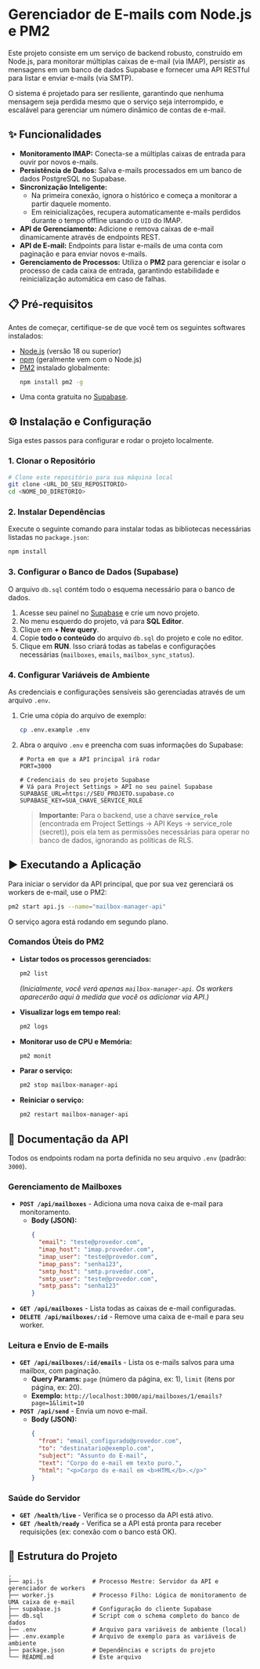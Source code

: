 # Gerenciador de E-mails com Node.js e PM2

Este projeto consiste em um serviço de backend robusto, construído em Node.js, para monitorar múltiplas caixas de e-mail (via IMAP), persistir as mensagens em um banco de dados Supabase e fornecer uma API RESTful para listar e enviar e-mails (via SMTP).

O sistema é projetado para ser resiliente, garantindo que nenhuma mensagem seja perdida mesmo que o serviço seja interrompido, e escalável para gerenciar um número dinâmico de contas de e-mail.

## ✨ Funcionalidades

  - **Monitoramento IMAP:** Conecta-se a múltiplas caixas de entrada para ouvir por novos e-mails.
  - **Persistência de Dados:** Salva e-mails processados em um banco de dados PostgreSQL no Supabase.
  - **Sincronização Inteligente:**
      - Na primeira conexão, ignora o histórico e começa a monitorar a partir daquele momento.
      - Em reinicializações, recupera automaticamente e-mails perdidos durante o tempo offline usando o `UID` do IMAP.
  - **API de Gerenciamento:** Adicione e remova caixas de e-mail dinamicamente através de endpoints REST.
  - **API de E-mail:** Endpoints para listar e-mails de uma conta com paginação e para enviar novos e-mails.
  - **Gerenciamento de Processos:** Utiliza o **PM2** para gerenciar e isolar o processo de cada caixa de entrada, garantindo estabilidade e reinicialização automática em caso de falhas.

## 📋 Pré-requisitos

Antes de começar, certifique-se de que você tem os seguintes softwares instalados:

  - [Node.js](https://nodejs.org/) (versão 18 ou superior)
  - [npm](https://www.npmjs.com/) (geralmente vem com o Node.js)
  - [PM2](https://pm2.keymetrics.io/) instalado globalmente:
    ```bash
    npm install pm2 -g
    ```
  - Uma conta gratuita no [Supabase](https://supabase.com/).

## ⚙️ Instalação e Configuração

Siga estes passos para configurar e rodar o projeto localmente.

### 1\. Clonar o Repositório

```bash
# Clone este repositório para sua máquina local
git clone <URL_DO_SEU_REPOSITORIO>
cd <NOME_DO_DIRETORIO>
```

### 2\. Instalar Dependências

Execute o seguinte comando para instalar todas as bibliotecas necessárias listadas no `package.json`:

```bash
npm install
```

### 3\. Configurar o Banco de Dados (Supabase)

O arquivo `db.sql` contém todo o esquema necessário para o banco de dados.

1.  Acesse seu painel no [Supabase](https://www.google.com/search?q=https://app.supabase.com) e crie um novo projeto.
2.  No menu esquerdo do projeto, vá para **SQL Editor**.
3.  Clique em **+ New query**.
4.  Copie **todo o conteúdo** do arquivo `db.sql` do projeto e cole no editor.
5.  Clique em **RUN**. Isso criará todas as tabelas e configurações necessárias (`mailboxes`, `emails`, `mailbox_sync_status`).

### 4\. Configurar Variáveis de Ambiente

As credenciais e configurações sensíveis são gerenciadas através de um arquivo `.env`.

1.  Crie uma cópia do arquivo de exemplo:

    ```bash
    cp .env.example .env
    ```

2.  Abra o arquivo `.env` e preencha com suas informações do Supabase:

    ```env
    # Porta em que a API principal irá rodar
    PORT=3000

    # Credenciais do seu projeto Supabase
    # Vá para Project Settings > API no seu painel Supabase
    SUPABASE_URL=https://SEU_PROJETO.supabase.co
    SUPABASE_KEY=SUA_CHAVE_SERVICE_ROLE
    ```

    > **Importante:** Para o backend, use a chave **`service_role`** (encontrada em Project Settings -> API Keys -> service_role (secret)), pois ela tem as permissões necessárias para operar no banco de dados, ignorando as políticas de RLS.

## ▶️ Executando a Aplicação

Para iniciar o servidor da API principal, que por sua vez gerenciará os workers de e-mail, use o PM2:

```bash
pm2 start api.js --name="mailbox-manager-api"
```

O serviço agora está rodando em segundo plano.

### Comandos Úteis do PM2

  - **Listar todos os processos gerenciados:**

    ```bash
    pm2 list
    ```

    *(Inicialmente, você verá apenas `mailbox-manager-api`. Os workers aparecerão aqui à medida que você os adicionar via API.)*

  - **Visualizar logs em tempo real:**

    ```bash
    pm2 logs
    ```

  - **Monitorar uso de CPU e Memória:**

    ```bash
    pm2 monit
    ```

  - **Parar o serviço:**

    ```bash
    pm2 stop mailbox-manager-api
    ```

  - **Reiniciar o serviço:**

    ```bash
    pm2 restart mailbox-manager-api
    ```

## 🚀 Documentação da API

Todos os endpoints rodam na porta definida no seu arquivo `.env` (padrão: `3000`).

### Gerenciamento de Mailboxes

  - **`POST /api/mailboxes`** - Adiciona uma nova caixa de e-mail para monitoramento.
      - **Body (JSON):**
        ```json
        {
          "email": "teste@provedor.com",
          "imap_host": "imap.provedor.com",
          "imap_user": "teste@provedor.com",
          "imap_pass": "senha123",
          "smtp_host": "smtp.provedor.com",
          "smtp_user": "teste@provedor.com",
          "smtp_pass": "senha123"
        }
        ```
  - **`GET /api/mailboxes`** - Lista todas as caixas de e-mail configuradas.
  - **`DELETE /api/mailboxes/:id`** - Remove uma caixa de e-mail e para seu worker.

### Leitura e Envio de E-mails

  - **`GET /api/mailboxes/:id/emails`** - Lista os e-mails salvos para uma mailbox, com paginação.
      - **Query Params:** `page` (número da página, ex: 1), `limit` (itens por página, ex: 20).
      - **Exemplo:** `http://localhost:3000/api/mailboxes/1/emails?page=1&limit=10`
  - **`POST /api/send`** - Envia um novo e-mail.
      - **Body (JSON):**
        ```json
        {
          "from": "email_configurado@provedor.com",
          "to": "destinatario@exemplo.com",
          "subject": "Assunto do E-mail",
          "text": "Corpo do e-mail em texto puro.",
          "html": "<p>Corpo do e-mail em <b>HTML</b>.</p>"
        }
        ```

### Saúde do Servidor

  - **`GET /health/live`** - Verifica se o processo da API está ativo.
  - **`GET /health/ready`** - Verifica se a API está pronta para receber requisições (ex: conexão com o banco está OK).

## 🌳 Estrutura do Projeto

```
.
├── api.js              # Processo Mestre: Servidor da API e gerenciador de workers
├── worker.js           # Processo Filho: Lógica de monitoramento de UMA caixa de e-mail
├── supabase.js         # Configuração do cliente Supabase
├── db.sql              # Script com o schema completo do banco de dados
├── .env                # Arquivo para variáveis de ambiente (local)
├── .env.example        # Arquivo de exemplo para as variáveis de ambiente
├── package.json        # Dependências e scripts do projeto
└── README.md           # Este arquivo
```